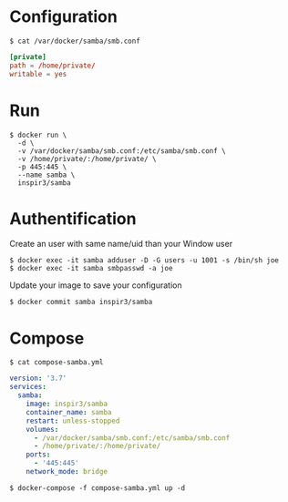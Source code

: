 # Configuration
```console
$ cat /var/docker/samba/smb.conf
```

```conf
[private]
path = /home/private/
writable = yes
```

# Run
```console
$ docker run \
  -d \
  -v /var/docker/samba/smb.conf:/etc/samba/smb.conf \
  -v /home/private/:/home/private/ \
  -p 445:445 \
  --name samba \
  inspir3/samba
```

# Authentification
Create an user with same name/uid than your Window user
```console
$ docker exec -it samba adduser -D -G users -u 1001 -s /bin/sh joe
$ docker exec -it samba smbpasswd -a joe
```

Update your image to save your configuration
```console
$ docker commit samba inspir3/samba
```

# Compose
```console
$ cat compose-samba.yml
```

```yml
version: '3.7'
services:
  samba:
    image: inspir3/samba
    container_name: samba
    restart: unless-stopped
    volumes:
      - /var/docker/samba/smb.conf:/etc/samba/smb.conf
      - /home/private/:/home/private/
    ports:
      - '445:445'
    network_mode: bridge
```

```console
$ docker-compose -f compose-samba.yml up -d
```
